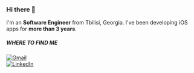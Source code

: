 ### Hi there 👋

I'm an **Software Engineer** from Tbilisi, Georgia. I've been developing iOS apps for **more than 3 years**.

##### WHERE TO FIND ME

<a href="mailto:vladislavglumov30@gmail.com" target="_blank"><img alt="Gmail" src="https://img.shields.io/badge/Gmail-%23ffffff.svg?&style=for-the-badge&logo=gmail" />
<br/>
<a href="https://www.linkedin.com/in/vladislav-glumov/" target="_blank"><img alt="LinkedIn" src="https://img.shields.io/badge/Linkedin-%23ffffff.svg?&style=for-the-badge&logo=linkedin&logoColor=rgb(10,102,194)" />
